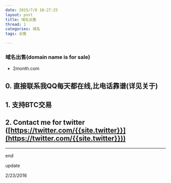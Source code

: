 ```yaml
---
date: 2015/7/8 10:27:25 
layout: post
title: 域名出售
thread: 1
categories: 域名
tags: 出售

---
```


### 域名出售(domain name is for sale)

* 2month.com

## 0. 直接联系我QQ每天都在线,比电话靠谱(详见关于)
## 1. 支持BTC交易
## 2. Contact me for twitter ([https://twitter.com/{{site.twitter}}](https://twitter.com/{{site.twitter}}))



-----------------------------

end

update

2/23/2016